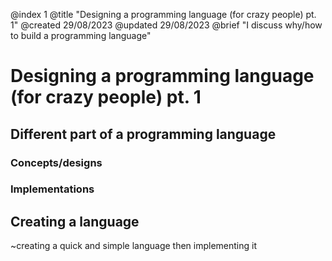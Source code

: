 @index 1
@title "Designing a programming language (for crazy people) pt. 1"
@created 29/08/2023
@updated 29/08/2023
@brief "I discuss why/how to build a programming language"

# Designing a programming language (for crazy people) pt. 1

## Different part of a programming language

### Concepts/designs

### Implementations

## Creating a language
~creating a quick and simple language then implementing it
